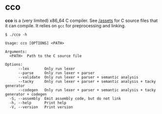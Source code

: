 # cco

**cco** is a (very limited) x86_64 C compiler. See [/assets](./assets/) for C source files that it can compile. It relies on `gcc` for preprocessing and linking.

```
$ ./cco -h

Usage: cco [OPTIONS] <PATH>

Arguments:
  <PATH>  Path to the C source file

Options:
      --lex       Only run lexer
      --parse     Only run lexer + parser
      --validate  Only run lexer + parser + semantic analysis
      --tacky     Only run lexer + parser + semantic analysis + tacky generator
      --codegen   Only run lexer + parser + semantic analysis + tacky generator + codegen
  -S, --assembly  Emit assembly code, but do not link
  -h, --help      Print help
  -V, --version   Print version
```
